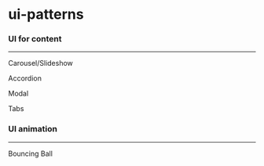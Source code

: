 # ui-patterns

### UI for content
___
Carousel/Slideshow

Accordion

Modal

Tabs

### UI animation
___
Bouncing Ball
